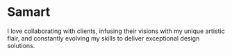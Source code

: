 # Samart
I love collaborating with clients, infusing their visions with my unique artistic flair, and constantly evolving my skills to deliver exceptional design solutions.
